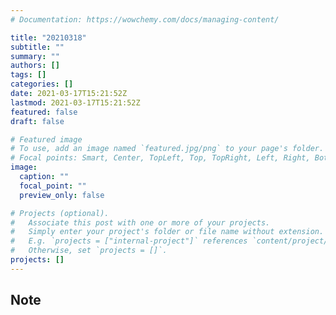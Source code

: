 ```yaml
---
# Documentation: https://wowchemy.com/docs/managing-content/

title: "20210318"
subtitle: ""
summary: ""
authors: []
tags: []
categories: []
date: 2021-03-17T15:21:52Z
lastmod: 2021-03-17T15:21:52Z
featured: false
draft: false

# Featured image
# To use, add an image named `featured.jpg/png` to your page's folder.
# Focal points: Smart, Center, TopLeft, Top, TopRight, Left, Right, BottomLeft, Bottom, BottomRight.
image:
  caption: ""
  focal_point: ""
  preview_only: false

# Projects (optional).
#   Associate this post with one or more of your projects.
#   Simply enter your project's folder or file name without extension.
#   E.g. `projects = ["internal-project"]` references `content/project/deep-learning/index.md`.
#   Otherwise, set `projects = []`.
projects: []
---
```


## Note

